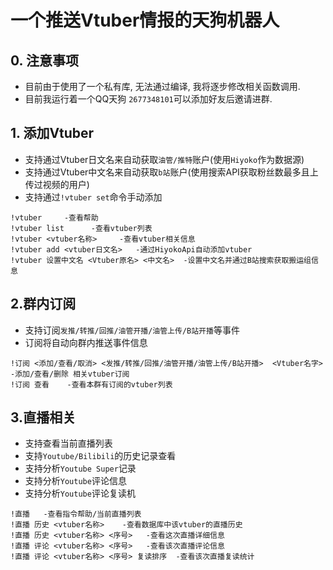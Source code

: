 # 一个推送Vtuber情报的天狗机器人
## 0. 注意事项
- 目前由于使用了一个私有库, 无法通过编译, 我将逐步修改相关函数调用.
- 目前我运行着一个QQ天狗 `2677348101`可以添加好友后邀请进群.

## 1. 添加Vtuber
- 支持通过Vtuber日文名来自动获取`油管/推特`账户(使用`Hiyoko`作为数据源)
- 支持通过Vtuber中文名来自动获取`b站`账户(使用搜索API获取粉丝数最多且上传过视频的用户)
- 支持通过`!vtuber set`命令手动添加
```
!vtuber     -查看帮助
!vtuber list      -查看vtuber列表
!vtuber <vtuber名称>     -查看vtuber相关信息
!vtuber add <vtuber日文名>   -通过HiyokoApi自动添加vtuber
!vtuber 设置中文名 <Vtuber原名> <中文名>  -设置中文名并通过B站搜索获取搬运组信息
```
## 2.群内订阅
- 支持订阅`发推/转推/回推/油管开播/油管上传/B站开播`等事件
- 订阅将自动向群内推送事件信息
````
!订阅 <添加/查看/取消> <发推/转推/回推/油管开播/油管上传/B站开播>  <Vtuber名字>   -添加/查看/删除 相关vtuber订阅
!订阅 查看    -查看本群有订阅的vtuber列表
````
## 3.直播相关
- 支持查看当前直播列表
- 支持`Youtube/Bilibili`的历史记录查看
- 支持分析`Youtube Super`记录
- 支持分析`Youtube`评论信息
- 支持分析`Youtube`评论复读机
````
!直播   -查看指令帮助/当前直播列表
!直播 历史 <vtuber名称>    -查看数据库中该vtuber的直播历史
!直播 历史 <vtuber名称> <序号>   -查看这次直播详细信息
!直播 评论 <vtuber名称> <序号>   -查看该次直播评论信息
!直播 评论 <vtuber名称> <序号> 复读排序  -查看该次直播复读统计
````
